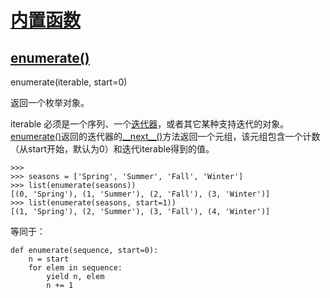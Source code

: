 # [内置函数](https://github.com/Summer-Felix/Develop/blob/master/Python/内置函数.md) #

## [enumerate()](http://python.usyiyi.cn/translate/python_352/library/functions.html) ##

enumerate(iterable, start=0)

返回一个枚举对象。

iterable 必须是一个序列、一个[迭代器](http://python.usyiyi.cn/translate/python_352/glossary.html#term-iterator)，或者其它某种支持迭代的对象。
[enumerate()](http://python.usyiyi.cn/translate/python_352/library/functions.html)返回的迭代器的[\_\_next\_\_()](http://python.usyiyi.cn/translate/python_352/library/stdtypes.html#iterator.__next__)方法返回一个元组，该元组包含一个计数（从start开始，默认为0）和迭代iterable得到的值。

```
>>>
>>> seasons = ['Spring', 'Summer', 'Fall', 'Winter']
>>> list(enumerate(seasons))
[(0, 'Spring'), (1, 'Summer'), (2, 'Fall'), (3, 'Winter')]
>>> list(enumerate(seasons, start=1))
[(1, 'Spring'), (2, 'Summer'), (3, 'Fall'), (4, 'Winter')]
```

等同于：

```
def enumerate(sequence, start=0):
    n = start
    for elem in sequence:
        yield n, elem
        n += 1
```